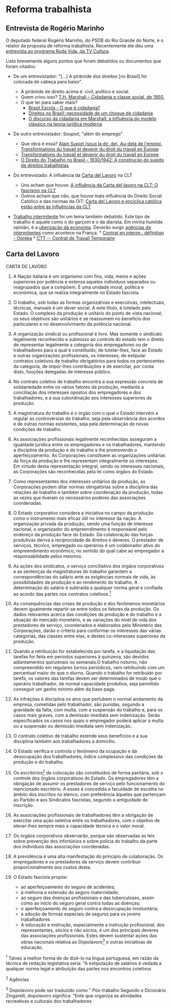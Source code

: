 # Reforma trabalhista

## Entrevista de Rogério Marinho
O deputado federal Rogério Marinho, do PSDB do Rio Grande do Norte, é o relator da proposta de reforma trabalhista. 
Recentemente ele deu uma [entrevista ao programa Roda Vida, da TV Cultura](https://www.youtube.com/watch?v=eSE9wTnDJjA).

Listo brevemente alguns pontos que foram debatidos ou documentos que foram citados:
* De um entrevistador: "[...] A pirâmide dos direitos [no Brasil] foi colocada de cabeça para baixo". 
    * A pirâmide de direito acima é: civil, político e social.
    * Quem criou isso? [T.H. Marshall – Cidadania e classe social, de 1950.](https://en.wikipedia.org/wiki/Thomas_Humphrey_Marshall)
    * O que ler para saber mais?
        * [Brasil Escola - O que é cidadania?](http://brasilescola.uol.com.br/sociologia/cidadania-ou-estadania.htm)
        * [Direitos no Brasil: necessidade de um choque de cidadania](http://www.scielo.br/scielo.php?script=sci_arttext&pid=S0104-44782006000200016)
        * [O discurso da cidadania em Marshall: a influência do modelo clássico na teoria jurídica moderna](http://jurisvox.unipam.edu.br/documents/48188/50566/O-discurso-da-cidadania-em-Marshall.pdf)
* De outro entrevistador: Soupiot, "além do emprego"
    * Que obra é essa? [Alain Supiot (sous la dir. de), Au-delà de l'emploi. Transformations du travail et devenir du droit du travail en Europe](http://www.persee.fr/doc/tiers_1293-8882_2002_num_43_171_1639_t1_0710_0000_2)
    * [Transformations du travail et devenir du droit du travail en Europe](https://bookshop.europa.eu/fr/transformations-du-travail-et-devenir-du-droit-du-travail-en-europe-pbCE1998302/)
    * [O Direito do Trabalho no Brasil – 1930/1942: A construção do sujeito de direitos trabalhistas](http://www.bibliotecadigital.unicamp.br/document/?code=vtls000385083)
* Do entrevistado: A influência da [Carta del Lavoro](#carta-del-lavoro) na CLT
    * Uns acham que houve: [A influência da Carta del lavoro na CLT: O fascismo na CLT](https://alexandrechavesadv.jusbrasil.com.br/artigos/313510871/a-influencia-da-carta-del-lavoro-na-clt)
    * Outros acham que não, que houve mais influência do Direito Social Católico e das normas da OIT: [Carta del Lavoro e encíclica católica estão entre as influências da CLT](http://glo.bo/2dBf86p)

* [Trabalho intermitente](https://rebellyon.info/Qu-est-ce-que-le-travail) foi um tema também debatido. Este tipo de trabalho é aquele como o do garçom e o da diarista. 
Em minha humilde opinião, é a [uberização da economia](https://www.google.com.br/search?ie=UTF-8&q=uberização%20da%20economia). Deverão surgir [agências de intermitentes](https://interim.ooreka.fr/qr/voir/117124/qu-est-ce-qu-une-agence-d-interim) como acontece na França.
      * [Contrat en interim : définition - Ooreka](http://interim.ooreka.fr/comprendre/contrat-en-interim)
      * [CTT -- Contrat de Travail Temporaire](https://fr.wikipedia.org/wiki/Contrat_de_travail_temporaire)

## Carta del Lavoro
CARTA DE LAVORO

1. A Nação italiana é um organismo com fins, vida, meios e ações superiores por potência e extensa aqueles indivíduos separados ou reagrupados que a compõem. É uma unidade moral, política e econômica, que se realiza integralmente no Estado fascista.

2. O trabalho, sob todas as formas organizativas e executivas, intelectuais, técnicas, manuais é um dever social. A este título, é tutelado pelo Estado. O complexo da produção é unitário do ponto de vista nacional; os seus objetivos são unitários e se reassumem no benefício dos particulares e no desenvolvimento da potência nacional.

3. A organização sindical ou profissional é livre. Mas somente o sindicato legalmente reconhecido e submisso ao controle do estado tem o direito de representar legalmente a categoria dos empregadores ou de trabalhadores para a qual é constituído; de tutelar-lhes, face ao Estado e outras organizações profissionais, os interesses; de estipular contratos coletivos de trabalho obrigatórios para todos os pertencentes da categoria, de impor-lhes contribuições e de exercitar, por conta disto, funções delegadas de interesse público.

4. No contrato coletivo de trabalho encontra a sua expressão concreta de solidariedade entre os vários fatores da produção, mediante a conciliação dos interesses opostos dos empregadores e dos trabalhadores, e a sua subordinação aos interesses superiores da produção.

5. A magistratura do trabalho é o órgão com o qual o Estado intervém a regular as controvérsias do trabalho, seja pela observância dos acordos e de outras normas existentes, seja pela determinação de novas condições de trabalho.

6. As associações profissionais legalmente reconhecidas asseguram a igualdade jurídica entre os empregadores e os trabalhadores, mantendo a disciplina da produção e do trabalho e lhe promovendo o aperfeiçoamento. As Corporações constituem as organizações unitárias da força da produção e lhe representam integralmente os interesses. Em virtude desta representação integral, sendo os interesses nacionais, as Corporações são reconhecidas pela lei como órgãos do Estado.

7. Como representantes dos interesses unitários da produção, as Corporações podem ditar normas obrigatórias sobre a disciplina das relações de trabalho e também sobre coordenação da produção, todas as vezes que tiveram os necessários poderes das associações coordenadas.

8. O Estado corporativo considera a iniciativa no campo da produção como o instrumento mais eficaz útil no interesse da nação. A organização privada da produção, sendo uma função de interesse nacional, o organizador do empreendimento é responsável pelo endereço da produção face do Estado. Da colaboração das forças produtivas deriva a reciprocidade de direitos e deveres. O prestador de serviços, técnico, empregado ou operários é um colaborador ativo do empreendimento econômico, no sentido do qual cabe ao empregador a responsabilidade pelos mesmos.

9. As ações dos sindicatos, o serviço conciliativo dos órgãos corporativos e as sentenças da magistraturas do trabalho garantem a correspondências do salário ante as exigências normais de vida, às possibilidades da produção e ao rendimento do trabalho. A determinação do salário é subtraída a qualquer norma geral e confiada ao acordo das partes nos contratos coletivos.[<SUP>1<SUP>](#rodape1)

10. As consequências das crises de produção e dos fenômenos monetários devem igualmente repartir-se entre todos os fatores da produção. Os dados relevantes acerca das condições da produção e do trabalho e a situação do mercado monetário, e as variações do nível de vida dos prestadores de serviço, coordenados e elaborados pelo Ministério das Corporações, darão o critério para conformar os interesses das várias categorias, das classes entre elas, e destes co-interesses superiores da produção.

11. Quando a retribuição for estabelecida por tarefa, e a liquidação das tarefas for feita em períodos superiores à quinzena, são devidos adiantamentos quinzenais ou semanais.O trabalho noturno, não compreendido em regulares turnos periódicos, vem retribuindo com um percentual maior do que o diurno. Quando o trabalho for retribuído por tarefa, os valores das tarefas devem ser determinados de modo que o operário trabalhador, de normal capacidade produtiva, seja permitido conseguir um ganho mínimo além da base paga.

12. As infrações à disciplina os atos que pertubem o normal andamento da empresa, cometidas pelo trabalhador, são punidas, segundo a gravidade da falta, com multa, com a suspensão do trabalho e, para os casos mais graves, com a demissão imediata sem indenização. Serão especificados os casos nos quais o empregador poderá aplicar a multa ou a suspensão ou demissão imediata sem indenização.

13. O contrato coletivo de trabalho estende seus benefícios e a sua disciplina também aos trabalhadores a domicílio.

14. O Estado verifica e controla o fenômeno da ocupação e da desocupação dos trabalhadores, índice complessivo das condições da produção e do trabalho.

15. Os escritórios[<SUP>2<SUP>](#rodape2) de colocação são constituídos de forma paritária, sob o controle dos órgãos corporativos do Estado. Os empregadores têm a obrigação de assumir os prestadores de serviço pelo funcionamento do mencionado escritório. A esses é concedida a faculdade de escolha no âmbito dos inscritos no elenco, com preferência àqueles que pertençam ao Partido e aos Sindicatos fascistas, segundo a antiguidade de inscrição.

16. As associações profissionais de trabalhadores têm a obrigação de exercitar uma ação seletiva entre os trabalhadores, com o objetivo de elevar-lhes sempre mais a capacidade técnica e o valor moral.

17. Os órgãos corporativos observarão, porque são observadas as leis sobre prevenção dos infortúnios e sobre polícia do trabalho da parte dos indivíduos das associações coordenadas.

18. A previdência é uma alta manifestação do princípio de colaboração. Os empregadores e os prestadores de serviço devem contribuir proporcionalmente aos custos desta.

19. O Estado fascista propõe:
    * ao aperfeiçoamento do seguro de acidentes;
    * à melhoria e extensão do seguro maternidade;
    * ao seguro das doenças profissionais e das tuberculoses, assim como ao início do seguro geral contra todas as doenças;
    * o aperfeiçoamento do seguro contra a desocupação involuntária;
    * a adoção de formas especiais de seguros para os jovens trabalhadores
    * A educação e instrução, especialmente a instrução profissional, dos representantes, sócios e não sócios, é um dos principais deveres das associações profissionais. Estes devem sustentar ações das obras nacionais relativa ao Dopolavoro[<SUP>3<SUP>](#rodape3) e outras iniciativas de educação.

<a name="rodape1"> 

<SUP>1</SUP> Talvez a melhor forma de de dizê-lo na língua portuguesa, em razão da técnica de redação legistativa seria: "A estipulação de salários é vedada a qualquer norma legal e atribuição das partes nos encontros coletivos

<a name="rodape2"> 

<SUP>2</SUP> Agências

<a name="rodape3"> 

<SUP>3</SUP> Dopolavoro pode ser traduzido como " Pós-trabalho Segundo o Dicionário Zingarelli, dopolavoro significa: "Ente que organiza as atividades recreativas e culturais dos trabalhadores
